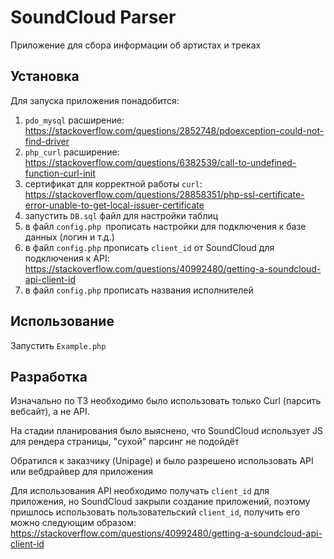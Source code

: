 # SoundCloud Parser

Приложение для сбора информации об  артистах  и треках

## Установка

Для запуска приложения понадобится:

1) `pdo_mysql` расширение: https://stackoverflow.com/questions/2852748/pdoexception-could-not-find-driver
2) `php_curl`  расширение: https://stackoverflow.com/questions/6382539/call-to-undefined-function-curl-init
3) сертификат для корректной работы `curl`: https://stackoverflow.com/questions/28858351/php-ssl-certificate-error-unable-to-get-local-issuer-certificate
4) запустить `DB.sql` файл для настройки таблиц
5) в файл `config.php `прописать настройки для подключения к базе данных (логин и т.д.)
6) в файл `config.php` прописать `client_id` от SoundCloud для подключения к API: https://stackoverflow.com/questions/40992480/getting-a-soundcloud-api-client-id
7) в файл `config.php` прописать названия исполнителей

## Использование

Запустить `Example.php`

## Разработка

Изначально по ТЗ необходимо было использовать только Curl (парсить вебсайт), а не API.

На стадии планирования было выяснено, что SoundCloud использует JS для рендера страницы, "сухой" парсинг не подойдёт

Обратился к заказчику (Unipage) и было разрешено использовать API или вебдрайвер для приложения

Для использования API необходимо получать `client_id` для приложения, но SoundCloud закрыли создание приложений, поэтому пришлось использовать
пользовательский `client_id`, получить его можно следующим образом:
https://stackoverflow.com/questions/40992480/getting-a-soundcloud-api-client-id

